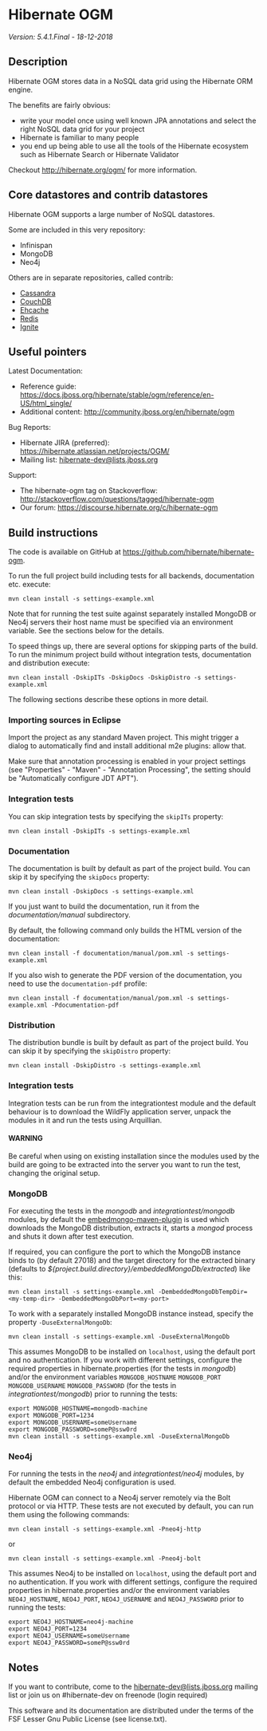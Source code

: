 # Hibernate OGM

*Version: 5.4.1.Final - 18-12-2018*

## Description

Hibernate OGM stores data in a NoSQL data grid using the Hibernate ORM engine.

The benefits are fairly obvious:
 - write your model once using well known JPA annotations and select the right NoSQL data grid for your project
 - Hibernate is familiar to many people
 - you end up being able to use all the tools of the Hibernate ecosystem such as Hibernate Search or Hibernate Validator

Checkout <http://hibernate.org/ogm/> for more information.

## Core datastores and contrib datastores

Hibernate OGM supports a large number of NoSQL datastores.

Some are included in this very repository:

 * Infinispan
 * MongoDB
 * Neo4j

Others are in separate repositories, called contrib:

 * [Cassandra](https://github.com/hibernate/hibernate-ogm-cassandra)
 * [CouchDB](https://github.com/hibernate/hibernate-ogm-couchdb)
 * [Ehcache](https://github.com/hibernate/hibernate-ogm-ehcache)
 * [Redis](https://github.com/hibernate/hibernate-ogm-redis)
 * [Ignite](https://github.com/hibernate/hibernate-ogm-ignite)

## Useful pointers

Latest Documentation:

 * Reference guide: <https://docs.jboss.org/hibernate/stable/ogm/reference/en-US/html_single/>
 * Additional content: <http://community.jboss.org/en/hibernate/ogm>

Bug Reports:

 * Hibernate JIRA (preferred): <https://hibernate.atlassian.net/projects/OGM/>
 * Mailing list: <hibernate-dev@lists.jboss.org>

Support:

 * The hibernate-ogm tag on Stackoverflow: <http://stackoverflow.com/questions/tagged/hibernate-ogm>
 * Our forum: <https://discourse.hibernate.org/c/hibernate-ogm>

## Build instructions

The code is available on GitHub at <https://github.com/hibernate/hibernate-ogm>.

To run the full project build including tests for all backends, documentation etc. execute:

    mvn clean install -s settings-example.xml

Note that for running the test suite against separately installed MongoDB or Neo4j servers their host name must be specified via an environment variable.
See the sections below for the details.

To speed things up, there are several options for skipping parts of the build.
To run the minimum project build without integration tests, documentation and distribution execute:

    mvn clean install -DskipITs -DskipDocs -DskipDistro -s settings-example.xml

The following sections describe these options in more detail.

### Importing sources in Eclipse

Import the project as any standard Maven project.
This might trigger a dialog to automatically find and install additional m2e plugins: allow that.

Make sure that annotation processing is enabled in your project settings (see "Properties" - "Maven" - "Annotation Processing", the setting should be "Automatically configure JDT APT").

### Integration tests

You can skip integration tests by specifying the `skipITs` property:

    mvn clean install -DskipITs -s settings-example.xml

### Documentation

The documentation is built by default as part of the project build. You can skip it by specifying the `skipDocs` property:

    mvn clean install -DskipDocs -s settings-example.xml

If you just want to build the documentation, run it from the _documentation/manual_ subdirectory.

By default, the following command only builds the HTML version of the documentation:

    mvn clean install -f documentation/manual/pom.xml -s settings-example.xml

If you also wish to generate the PDF version of the documentation, you need to use the `documentation-pdf` profile:

    mvn clean install -f documentation/manual/pom.xml -s settings-example.xml -Pdocumentation-pdf

### Distribution

The distribution bundle is built by default as part of the project build. You can skip it by specifying the `skipDistro` property:

    mvn clean install -DskipDistro -s settings-example.xml

### Integration tests

Integration tests can be run from the integrationtest module and the default behaviour is to download the WildFly application server,
unpack the modules in it and run the tests using Arquillian.

#### WARNING
Be careful when using on existing installation since the modules used by the build are going to be extracted into the
server you want to run the test, changing the original setup.

### MongoDB

For executing the tests in the _mongodb_ and _integrationtest/mongodb_ modules, by default the
[embedmongo-maven-plugin](https://github.com/joelittlejohn/embedmongo-maven-plugin) is used which downloads the MongoDB
distribution, extracts it, starts a _mongod_ process and shuts it down after test execution.

If required, you can configure the port to which the MongoDB instance binds to (by default 27018)
and the target directory for the extracted binary (defaults to _${project.build.directory}/embeddedMongoDb/extracted_) like this:

    mvn clean install -s settings-example.xml -DembeddedMongoDbTempDir=<my-temp-dir> -DembeddedMongoDbPort=<my-port>

To work with a separately installed MongoDB instance instead, specify the property `-DuseExternalMongoDb`:

    mvn clean install -s settings-example.xml -DuseExternalMongoDb

This assumes MongoDB to be installed on `localhost`, using the default port and no authentication.
If you work with different settings, configure the required properties in hibernate.properties (for the tests in _mongodb_)
and/or the environment variables `MONGODB_HOSTNAME` `MONGODB_PORT` `MONGODB_USERNAME` `MONGODB_PASSWORD` (for the tests in _integrationtest/mongodb_)
prior to running the tests:

    export MONGODB_HOSTNAME=mongodb-machine
    export MONGODB_PORT=1234
    export MONGODB_USERNAME=someUsername
    export MONGODB_PASSWORD=someP@ssw0rd
    mvn clean install -s settings-example.xml -DuseExternalMongoDb

### Neo4j

For running the tests in the _neo4j_ and _integrationtest/neo4j_ modules, by default the
embedded Neo4j configuration is used.

Hibernate OGM can connect to a Neo4j server remotely via the Bolt protocol or via HTTP.
These tests are not executed by default, you can run them using the following commands:

    mvn clean install -s settings-example.xml -Pneo4j-http

or

    mvn clean install -s settings-example.xml -Pneo4j-bolt

This assumes Neo4j to be installed on `localhost`, using the default port and no authentication.
If you work with different settings, configure the required properties in hibernate.properties
and/or the environment variables `NEO4J_HOSTNAME`, `NEO4J_PORT`, `NEO4J_USERNAME` and `NEO4J_PASSWORD`
prior to running the tests:

    export NEO4J_HOSTNAME=neo4j-machine
    export NEO4J_PORT=1234
    export NEO4J_USERNAME=someUsername
    export NEO4J_PASSWORD=someP@ssw0rd

## Notes

If you want to contribute, come to the <hibernate-dev@lists.jboss.org> mailing list
or join us on #hibernate-dev on freenode (login required)

This software and its documentation are distributed under the terms of the
FSF Lesser Gnu Public License (see license.txt).
